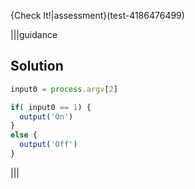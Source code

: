 {Check It!|assessment}(test-4186476499)

|||guidance
## Solution
```javascript
input0 = process.argv[2]

if( input0 == 1) {
  output('On')
}
else {
  output('Off')
}
```
|||